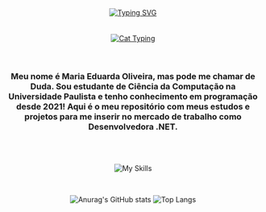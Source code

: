 <div align="center"> 
  <a href="https://git.io/typing-svg"><img src="https://readme-typing-svg.herokuapp.com?font=Fira+Code&size=35&pause=1000&color=F78CD5&background=1A001055&center=true&vCenter=true&random=false&width=800&height=60&lines=Hi%2C+my+name's+Maria+Eduarda!+%3C3;I'm+a+.NET+Developer+in+progress." alt="Typing SVG" /></a>
<div/>
<br>
<br>
<div>
  <a href="https://media.tenor.com/29Ok5pc0ivAAAAAM/gatinho-gato.gif"><img src="https://media.tenor.com/29Ok5pc0ivAAAAAM/gatinho-gato.gif" alt="Cat Typing" /></a>
</div>
<br>
<br>
<h3>
  Meu nome é Maria Eduarda Oliveira, mas pode me chamar de Duda. Sou estudante de Ciência da Computação na Universidade Paulista e tenho conhecimento em programação desde 2021! Aqui é o meu repositório com meus estudos e projetos para me inserir no mercado de trabalho como Desenvolvedora .NET. 
</h3>
<br>
<br>

![My Skills](https://skillicons.dev/icons?i=js,html,css,dotnet,cs,java)

<br>

![Anurag's GitHub stats](https://github-readme-stats.vercel.app/api?username=dssduda&show_icons=true&title_color=F78CD5FF&text_color=F78CD5FF&icon_color=F78CD5FF&bg_color=1A001055&border_color=F78CD5FF) ![Top Langs](https://github-readme-stats.vercel.app/api/top-langs/?username=dssduda&hide_progress=true&bg_color=1A001055&title_color=F78CD5FF&text_color=F78CD5FF&border_color=F78CD5FF)

